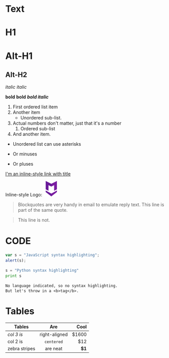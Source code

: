 # Text
# H1
Alt-H1
=====
Alt-H2
-----

*italic* _italic_ 

**bold** __bold__ **_bold italic_**

1. First ordered list item
2. Another item
    * Unordered sub-list. 
1. Actual numbers don't matter, just that it's a number
    1. Ordered sub-list
4. And another item.

* Unordered list can use asterisks
- Or minuses
+ Or pluses

[I'm an inline-style link with title](https://www.google.com "Google's Homepage")

Inline-style Logo: 
![alt text](https://github.com/adam-p/markdown-here/raw/master/src/common/images/icon48.png "Logo Title Text 1")

> Blockquotes are very handy in email to emulate reply text.
> This line is part of the same quote.

> This line is not.

# CODE

```javascript
var s = "JavaScript syntax highlighting";
alert(s);
```
 
```python
s = "Python syntax highlighting"
print s
```
 
```
No language indicated, so no syntax highlighting. 
But let's throw in a <b>tag</b>.
```

# Tables

| Tables        | Are           | Cool  |
| ------------- |:-------------:| -----:|
| *col 3 is*    | right-aligned | $1600 |
| col 2 is      | `centered`    |   $12 |
| zebra stripes | are neat      |**$1** |

